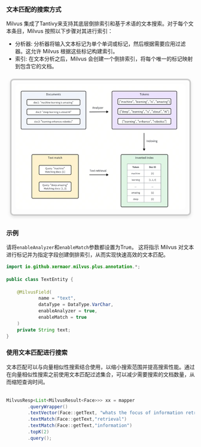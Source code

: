 ### 文本匹配的搜索方式

Milvus 集成了Tantivy来支持其底层倒排索引和基于术语的文本搜索。对于每个文本条目，Milvus 按照以下步骤对其进行索引：

- 分析器: 分析器将输入文本标记为单个单词或标记，然后根据需要应用过滤器。这允许 Milvus 根据这些标记构建索引。
- 索引: 在文本分析之后，Milvus 会创建一个倒排索引，将每个唯一的标记映射到包含它的文档。


<div style="display: inline-block; border: 4px solid #ccc; border-radius: 10px; box-shadow: 0 4px 8px rgba(0, 0, 0, 0.1); margin: 10px; padding: 10px;">
  <img src="./logo/text_match.png" alt="text_match" style="border-radius: 10px;" />
</div>

### 示例
请将`enableAnalyzer`和`enableMatch`参数都设置为True。
这将指示 Milvus 对文本进行标记并为指定字段创建倒排索引，从而实现快速高效的文本匹配。

```java
import io.github.xermaor.milvus.plus.annotation.*;

public class TextEntity {

    @MilvusField(
            name = "text",
            dataType = DataType.VarChar,
            enableAnalyzer = true,
            enableMatch = true
    )
    private String text; 
}
```
### 使用文本匹配进行搜索

文本匹配可以与向量相似性搜索结合使用，以缩小搜索范围并提高搜索性能。通过在向量相似性搜索之前使用文本匹配过滤集合，可以减少需要搜索的文档数量，从而缩短查询时间。

```java

MilvusResp<List<MilvusResult<Face>>> xx = mapper
        .queryWrapper()
        .textVector(Face::getText, "whats the focus of information retrieval?")
        .textMatch(Face::getText,"retrieval")
        .textMatch(Face::getText,"information")
        .topK(2)
        .query();

```

